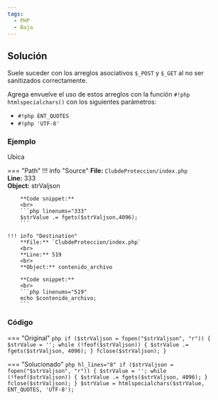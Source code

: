 ```yaml
---
tags:
  - PHP
  - Baja
---
```


## Solución

Suele suceder con los arreglos asociativos `$_POST` y `$_GET` al no ser sanitizados correctamente.

Agrega envuelve el uso de estos arreglos con la función `#!php htmlspecialchars()` con los siguientes parámetros:

- `#!php ENT_QUOTES`
- `#!php 'UTF-8'`

### Ejemplo

Ubica

=== "Path"
    !!! info "Source"
        **File:** `ClubdeProteccion/index.php`
        <br>
        **Line:** 333
        <br>
        **Object:** strValjson

        **Code snippet:**
        <br>
        ```php linenums="333"
        $strValue .= fgets($strValjson,4096);
        ```

    !!! info "Destination"
        **File:** `ClubdeProteccion/index.php`
        <br>
        **Line:** 519
        <br>
        **Object:** contenido_archivo

        **Code snippet:**
        <br>
        ```php linenums="519"
        echo $contenido_archivo;
        ```

### Código

=== "Original"
    ```php
    if ($strValjson = fopen("$strValjson", "r")) {
        $strValue = '';
        while (!feof($strValjson)) {
            $strValue .= fgets($strValjson, 4096);
        }
        fclose($strValjson);
    }
    ```

=== "Solucionado"
    ```php hl_lines="8"
    if ($strValjson = fopen("$strValjson", "r")) {
        $strValue = '';
        while (!feof($strValjson)) {
            $strValue .= fgets($strValjson, 4096);
        }
        fclose($strValjson);
    }
    $strValue = htmlspecialchars($strValue, ENT_QUOTES, 'UTF-8');
    ```
